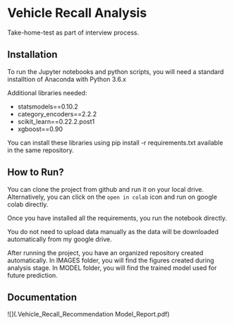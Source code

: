 # Vehicle Recall Analysis

Take-home-test as part of interview process.

## Installation
To run the Jupyter notebooks and python scripts, you will need a standard installtion of Anaconda with Python 3.6.x

Additional libraries needed:

* statsmodels==0.10.2
* category_encoders==2.2.2
* scikit_learn==0.22.2.post1
* xgboost==0.90

You can install these libraries using pip install -r requirements.txt available in the same repository.

## How to Run?
You can clone the project from github and run it on your local drive. Alternatively, you can click on the `open in colab` icon and run on google colab directly.

Once you have installed all the requirements, you run the notebook directly.

You do not need to upload data manually as the data will be downloaded automatically from my google drive.

After running the project, you have an organized repository created automatically. In IMAGES folder, you will find the figures created during analysis stage. In MODEL folder, you will find the trained model used for future prediction.

## Documentation
![](.Vehicle_Recall_Recommendation Model_Report.pdf)
